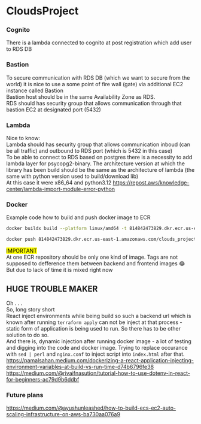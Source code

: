 # CloudsProject
### Cognito
There is a lambda connected to cognito at post registration which add user to RDS DB
### Bastion
To secure communication with RDS DB (which we want to secure from the world) it is nice to use a some point of fire wall (gate) via additional EC2 instance called Bastion\
Bastion host should be in the same Availability Zone as RDS.\
RDS should has security group that allows communication through that bastion EC2 at designated port (5432)
### Lambda
Nice to know:\
Lambda should has security group that allows communication inboud (can be all traffic) and outbound to RDS port (which is 5432 in this case)\
To be able to connect to RDS based on postgres there is a necessity to add lambda layer for psycopg2-binary. The architecture version at which the library has been build should be the same as the architecture of lambda (the same with python version used to build/download lib)\
At this case it were x86_64 and python3.12
https://repost.aws/knowledge-center/lambda-import-module-error-python

### Docker
Example code how to build and push docker image to ECR
``` bash
docker buildx build --platform linux/amd64 -t 814842473829.dkr.ecr.us-east-1.amazonaws.com/clouds_project:frontend_tf_v2 .

docker push 814842473829.dkr.ecr.us-east-1.amazonaws.com/clouds_project:frontend_tf_v2  
```
<mark>IMPORTANT</mark>\
At one ECR repository should be only one kind of image. Tags are not supposed to defference them between backend and frontend images :joy:\
But due to lack of time it is mixed right now

## HUGE TROUBLE MAKER
Oh . . .\
So, long story short\
React inject environments while being build so such a backend url which is known after running `terraform apply` can not be inject at that process - static form of application is being used to run. So there has to be other solution to do so.\
And there is, dynamic injection after running docker image - a lot of testing and digging into the code and docker image. Trying to replace occurance with `sed | perl` and `nginx.conf` to inject script into `index.html` after that.\
https://pamalsahan.medium.com/dockerizing-a-react-application-injecting-environment-variables-at-build-vs-run-time-d74b6796fe38
https://medium.com/@rivaifnasution/tutorial-how-to-use-dotenv-in-react-for-beginners-ac79d9b6ddbf

### Future plans
https://medium.com/@ayushunleashed/how-to-build-ecs-ec2-auto-scaling-infrastructure-on-aws-ba730aa076a9